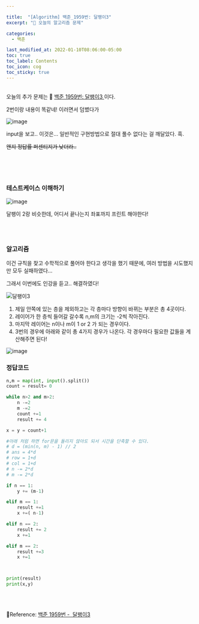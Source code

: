 ```yaml
---

title:  "[Algorithm] 백준_1959번: 달팽이3"
excerpt: "🥳 오늘의 알고리즘 문제"

categories:
  - 백준

last_modified_at: 2022-01-10T08:06:00-05:00
toc: true
toc_label: Contents
toc_icon: cog
toc_sticky: true
---
```


<br />오늘의 추가 문제는 🚀 <a href="https://www.acmicpc.net/problem/1959" target="_blank">백준 1959번: 달팽이3 </a>이다. 

2번이랑 내용이 똑같네! 이러면서 덤볐다가

![image](https://user-images.githubusercontent.com/42812764/148951587-4cf2f090-d8e3-432c-baa2-695817fd3ce7.png)

input을 보고.. 이것은... 일반적인 구현방법으로 절대 풀수 없다는 걸 깨달았다. 흑. 

~~왠지 정답률 퍼센티지가 낮더라..~~

<br /><br /><br />

### 테스트케이스 이해하기

![image](https://user-images.githubusercontent.com/42812764/148952751-f2e164c0-922a-45ad-a427-48c5ae644053.png)



달팽이 2랑 비슷한데, 어디서 끝나는지 좌표까지 프린트 해야한다!

<br /><br />

### 알고리즘

이건 규칙을 찾고 수학적으로 풀어야 한다고 생각을 했기 때문에, 여러 방법을 시도했지만 모두 실패하였다...

그래서 이번에도 인강을 듣고.. 해결하였다!

![달팽이3](https://user-images.githubusercontent.com/42812764/148955082-a1934847-f66e-469d-845f-d4a4bb278500.jpeg)

1. 제일 안쪽에 있는 층을 제외하고는 각 층마다 방향이 바뀌는 부분은 총 4곳이다.
2. 레이어가 한 층씩 들어갈 갈수록 n,m의 크기는 -2씩 작아진다.
3. 마지막 레이어는 n이나 m이 1 or 2 가 되는 경우이다.
4. 3번의 경우에 아래와 같이 총 4가지 경우가 나온다. 각 경우마다 필요한 값들을 계산해주면 된다!

![image](https://user-images.githubusercontent.com/42812764/148958109-3e0cf369-da58-4d2b-b0dc-10791f0ef43c.png)



### 정답코드

```python
n,m = map(int, input().split())
count = result= 0

while n>2 and m>2:
    n -=2
    m -=2
    count +=1
    result += 4

x = y = count+1

#아래 처럼 하면 for문을 돌리지 않아도 되서 시간을 단축할 수 있다. 
# d = (min(n, m) - 1) // 2
# ans = 4*d
# row = 1+d
# col = 1+d
# n -= 2*d
# m -= 2*d

if n == 1:
    y += (m-1)

elif m == 1:
    result +=1
    x +=( n-1)

elif n == 2:
    result += 2
    x +=1

elif m == 2:
    result +=3
    x +=1



print(result)
print(x,y)
```





<br />

<br />

🚀Reference:   <a href="https://www.acmicpc.net/problem/1959" target="_blank">백준 1959번 -  달팽이3 </a>

 <br />





